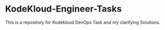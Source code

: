 # KodeKloud-Engineer-Tasks
This is a repository for Kodekloud DevOps Task and my clarifying Solutions.




